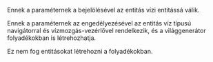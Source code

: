 Ennek a paraméternek a bejelölésével az entitás vízi entitássá válik.

Ennek a paraméternek az engedélyezésével az entitás víz típusú navigátorral és vízmozgás-vezérlővel rendelkezik, és a világgenerátor folyadékokban is létrehozhatja.

Ez nem fog entitásokat létrehozni a folyadékokban.